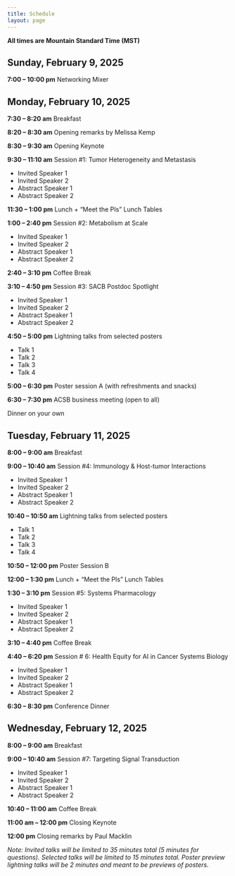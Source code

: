 ```yaml
---
title: Schedule
layout: page
---
```


**All times are Mountain Standard Time (MST)**

## Sunday, February 9, 2025

**7:00 – 10:00 pm**	Networking Mixer

## Monday, February 10, 2025
**7:30 – 8:20 am**		Breakfast

**8:20 – 8:30 am**		Opening remarks by Melissa Kemp

**8:30 – 9:30 am**		Opening Keynote

**9:30 – 11:10 am**		Session #1: Tumor Heterogeneity and Metastasis

+ Invited Speaker 1
+ Invited Speaker 2
+ Abstract Speaker 1
+ Abstract Speaker 2

**11:30 – 1:00 pm**		Lunch + “Meet the PIs” Lunch Tables

**1:00 – 2:40 pm**		Session #2: Metabolism at Scale

+ Invited Speaker 1
+ Invited Speaker 2
+ Abstract Speaker 1
+ Abstract Speaker 2

**2:40 – 3:10 pm**		Coffee Break

**3:10 – 4:50 pm**		Session #3: SACB Postdoc Spotlight

+ Invited Speaker 1
+ Invited Speaker 2
+ Abstract Speaker 1
+ Abstract Speaker 2

**4:50 – 5:00 pm**		Lightning talks from selected posters

+ Talk 1
+ Talk 2
+ Talk 3
+ Talk 4

**5:00 – 6:30 pm**		Poster session A (with refreshments and snacks)

**6:30 – 7:30 pm**		ACSB business meeting (open to all)
		
  Dinner on your own

## Tuesday, February 11, 2025
**8:00 – 9:00 am**		Breakfast

**9:00 – 10:40 am**		Session #4: Immunology & Host-tumor Interactions

+ Invited Speaker 1
+ Invited Speaker 2
+ Abstract Speaker 1
+ Abstract Speaker 2

**10:40 – 10:50 am**		Lightning talks from selected posters 
+ Talk 1
+ Talk 2
+ Talk 3
+ Talk 4

**10:50 – 12:00 pm**		Poster Session B 

**12:00 – 1:30 pm**		Lunch + “Meet the PIs” Lunch Tables

**1:30 – 3:10 pm**		Session #5: Systems Pharmacology

+ Invited Speaker 1
+ Invited Speaker 2
+ Abstract Speaker 1
+ Abstract Speaker 2
 
**3:10 – 4:40 pm**		Coffee Break

**4:40 – 6:20 pm**		Session # 6: Health Equity for AI in Cancer Systems Biology

+ Invited Speaker 1
+ Invited Speaker 2
+ Abstract Speaker 1
+ Abstract Speaker 2

**6:30 – 8:30 pm**		Conference Dinner

## Wednesday, February 12, 2025

**8:00 – 9:00 am**		Breakfast

**9:00 – 10:40 am**		Session #7: Targeting Signal Transduction

+ Invited Speaker 1
+ Invited Speaker 2
+ Abstract Speaker 1
+ Abstract Speaker 2
  
**10:40 – 11:00 am**		Coffee Break 

**11:00 am – 12:00 pm**	Closing Keynote

**12:00 pm**		Closing remarks by Paul Macklin

_Note: Invited talks will be limited to 35 minutes total (5 minutes for questions). Selected talks will be limited to 15 minutes total. Poster preview lightning talks will be 2 minutes and meant to be previews of posters._


